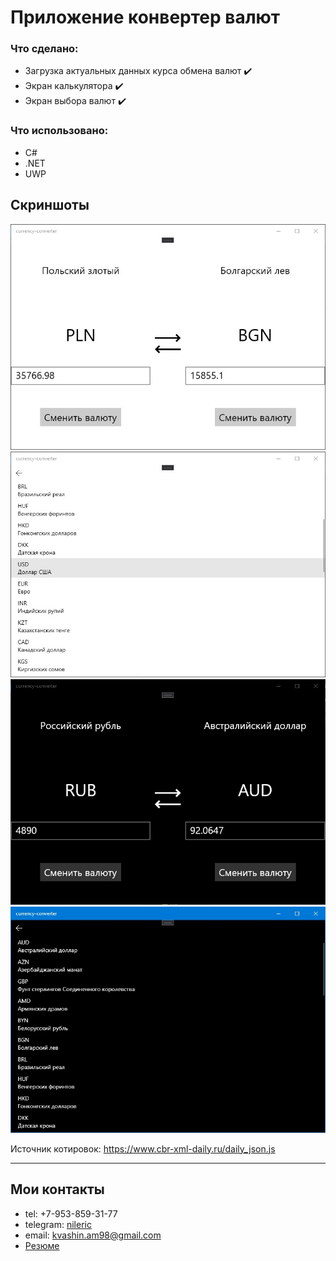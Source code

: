 # Приложение конвертер валют

### Что сделано:
* Загрузка актуальных данных курса обмена валют :heavy_check_mark:
* Экран калькулятора :heavy_check_mark:
* Экран выбора валют :heavy_check_mark:

### Что использовано: 
* C#
* .NET
* UWP

## Скриншоты
![](/preview/main-light.jpg)
![](/preview/list-light.jpg)
![](/preview/main-dark.jpg)
![](/preview/list-dark.jpg)

Источник котировок: https://www.cbr-xml-daily.ru/daily_json.js

***

## Мои контакты
* tel: +7-953-859-31-77
* telegram: [nileric](https://t.me/nileric)
* email: kvashin.am98@gmail.com
* [Резюме](https://novosibirsk.hh.ru/resume/bf383a82ff07e28a5f0039ed1f39626d6d4859)